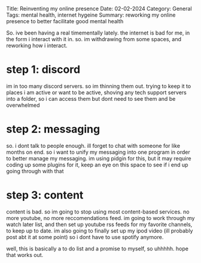 Title: Reinventing my online presence
Date: 02-02-2024
Category: General
Tags: mental health, internet hygeine
Summary: reworking my online presence to better facilitate good mental health

So. ive been having a real timementally lately. the internet is bad for me, in the form i interact with it in. so. im withdrawing from some spaces, and reworking how i interact. 

# step 1: discord
im in too many discord servers. so im thinning them out. trying to keep it to places i am active or want to be active, shoving any tech support servers into a folder, so i can access them but dont need to see them and be overwhelmed

# step 2: messaging
so. i dont talk to people enough. ill forget to chat with someone for like months on end. so i want to unify my messaging into one program in order to better manage my messaging. im using pidgin for this, but it may require coding up some plugins for it, keep an eye on this space to see if i end up going through with that

# step 3: content
content is bad. so im going to stop using most content-based services. no more youtube, no more reccomendations feed. im going to work through my watch later list, and then set up youtube rss feeds for my favorite channels, to keep up to date. im also going to finally set up my ipod video (ill probably post abt it at some point) so i dont have to use spotify anymore. 

well, this is basically a to do list and a promise to myself, so uhhhhh. hope that works out. 
